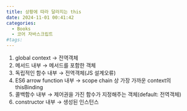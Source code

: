 ```yaml
---
title: 상황에 따라 달라지는 this
date: 2024-11-01 00:41:42
categories:
  - Books
  - 코어 자바스크립트
#tags:
---
```

1. global context → 전역객체
2. 메서드 내부 → 메서드를 포함한 객체
3. 독립적인 함수 내부 → 전역객체(JS 설계오류)
4. ES6 arrow function 내부 → scope chain 상 가장 가까운 context의 thisBinding
5. 콜백함수 내부 → 제어권을 가진 함수가 지정해주는 객체(default: 전역객체)
6. constructor 내부 → 생성된 인스턴스
